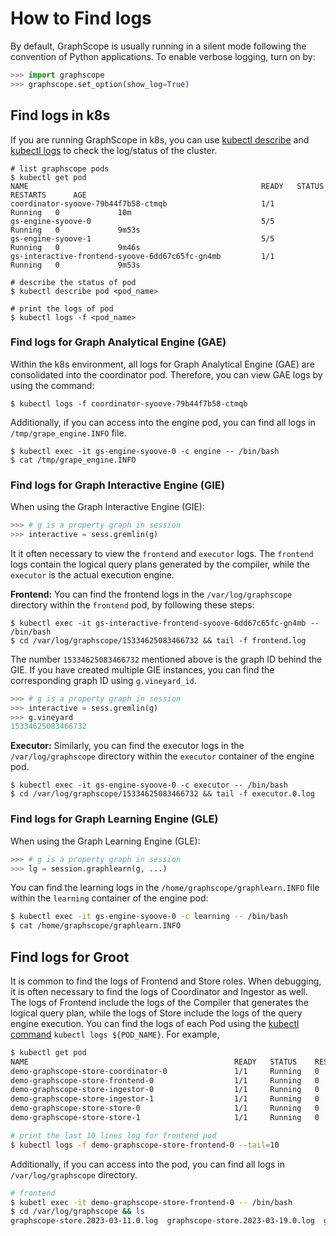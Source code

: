 # How to Find logs

By default, GraphScope is usually running in a silent mode following the convention of Python applications. To enable verbose logging, turn on by:

```python
>>> import graphscope
>>> graphscope.set_option(show_log=True)
```

## Find logs in k8s
If you are running GraphScope in k8s, you can use [kubectl describe](https://kubernetes.io/docs/reference/generated/kubectl/kubectl-commands#describe) and [kubectl logs](https://kubernetes.io/docs/reference/generated/kubectl/kubectl-commands#logs) to check the log/status of the cluster.

```shell
# list graphscope pods
$ kubectl get pod
NAME                                                    READY   STATUS    RESTARTS      AGE
coordinator-syoove-79b44f7b58-ctmqb                     1/1     Running   0             10m
gs-engine-syoove-0                                      5/5     Running   0             9m53s
gs-engine-syoove-1                                      5/5     Running   0             9m46s
gs-interactive-frontend-syoove-6dd67c65fc-gn4mb         1/1     Running   0             9m53s

# describe the status of pod
$ kubectl describe pod <pod_name>

# print the logs of pod
$ kubectl logs -f <pod_name>
```

### Find logs for Graph Analytical Engine (GAE)

Within the k8s environment, all logs for Graph Analytical Engine (GAE) are consolidated into the coordinator pod. Therefore, you can view GAE logs by using the command:

```shell
$ kubectl logs -f coordinator-syoove-79b44f7b58-ctmqb
```

Additionally, if you can access into the engine pod, you can find all logs in `/tmp/grape_engine.INFO` file.

```shell
$ kubectl exec -it gs-engine-syoove-0 -c engine -- /bin/bash
$ cat /tmp/grape_engine.INFO
```

### Find logs for Graph Interactive Engine (GIE)

When using the Graph Interactive Engine (GIE):

```python
>>> # g is a property graph in session
>>> interactive = sess.gremlin(g)
```

It it often necessary to view the `frontend` and `executor` logs. The `frontend` logs contain the logical query plans generated by the compiler, while the `executor` is the actual execution engine.

**Frontend:** You can find the frontend logs in the `/var/log/graphscope` directory within the `frontend` pod, by following these steps:

```shell
$ kubectl exec -it gs-interactive-frontend-syoove-6dd67c65fc-gn4mb -- /bin/bash
$ cd /var/log/graphscope/15334625083466732 && tail -f frontend.log
```

The number `15334625083466732` mentioned above is the graph ID behind the GIE. If you have created multiple GIE instances, you can find the corresponding graph ID using `g.vineyard_id`.


```python
>>> # g is a property graph in session
>>> interactive = sess.gremlin(g)
>>> g.vineyard
15334625083466732
```

**Executor:** Similarly, you can find the executor logs in the `/var/log/graphscope` directory within the `executor` container of the engine pod.

```shell
$ kubectl exec -it gs-engine-syoove-0 -c executor -- /bin/bash
$ cd /var/log/graphscope/15334625083466732 && tail -f executor.0.log
```

### Find logs for Graph Learning Engine (GLE)

When using the Graph Learning Engine (GLE):

```python
>>> # g is a property graph in session
>>> lg = session.graphlearn(g, ...)
```

You can find the learning logs in the `/home/graphscope/graphlearn.INFO` file within the `learning` container of the engine pod:

```bash
$ kubectl exec -it gs-engine-syoove-0 -c learning -- /bin/bash
$ cat /home/graphscope/graphlearn.INFO
```

## Find logs for Groot

It is common to find the logs of Frontend and Store roles. When debugging, it is often necessary to find the logs of Coordinator and Ingestor as well. The logs of Frontend include the logs of the Compiler that generates the logical query plan, while the logs of Store include the logs of the query engine execution. You can find the logs of each Pod using the [kubectl command](https://kubernetes.io/docs/reference/generated/kubectl/kubectl-commands) `kubectl logs ${POD_NAME}`. For example,

```bash
$ kubectl get pod
NAME                                              READY   STATUS    RESTARTS      AGE
demo-graphscope-store-coordinator-0               1/1     Running   0             33d
demo-graphscope-store-frontend-0                  1/1     Running   0             33d
demo-graphscope-store-ingestor-0                  1/1     Running   0             33d
demo-graphscope-store-ingestor-1                  1/1     Running   0             33d
demo-graphscope-store-store-0                     1/1     Running   0             33d
demo-graphscope-store-store-1                     1/1     Running   0             33d

# print the last 10 lines log for frontend pod
$ kubectl logs -f demo-graphscope-store-frontend-0 --tail=10
```

Additionally, if you can access into the pod, you can find all logs in `/var/log/graphscope` directory.

```bash
# frontend
$ kubetl exec -it demo-graphscope-store-frontend-0 -- /bin/bash
$ cd /var/log/graphscope && ls
graphscope-store.2023-03-11.0.log  graphscope-store.2023-03-19.0.log  graphscope-store.log ...
```
